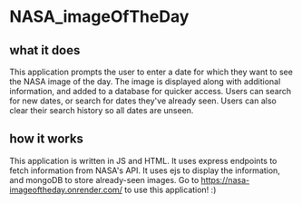 # NASA_imageOfTheDay
## what it does
This application prompts the user to enter a date for which they want to see the NASA image of the day. The image is displayed along with additional information, and added to a database for quicker access. Users can search for new dates, or search for dates they've already seen. Users can also clear their search history so all dates are unseen.
## how it works
This application is written in JS and HTML. It uses express endpoints to fetch information from NASA's API. It uses ejs to display the information, and mongoDB to store already-seen images.
Go to https://nasa-imageoftheday.onrender.com/ to use this application! :)
